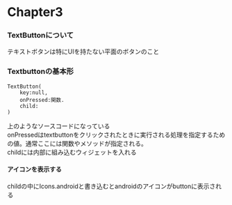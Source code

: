 # Chapter3
### TextButtonについて
テキストボタンは特にUIを持たない平面のボタンのこと
### Textbuttonの基本形
```
TextButton(
    key:null,
    onPressed:関数.
    child:
)
```
上のようなソースコードになっている  
onPressedはtextbuttonをクリックされたときに実行される処理を指定するための値。通常ここには関数やメソッドが指定される。  
childには内部に組み込むウィジェットを入れる  
#### アイコンを表示する
childの中にIcons.androidと書き込むとandroidのアイコンがbuttonに表示される
